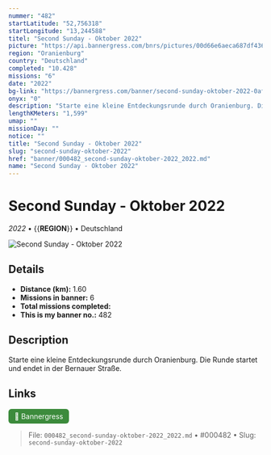 ```yaml
---
nummer: "482"
startLatitude: "52,756318"
startLongitude: "13,244588"
titel: "Second Sunday - Oktober 2022"
picture: "https://api.bannergress.com/bnrs/pictures/00d66e6aeca687df4367e67fceabf1ed"
region: "Oranienburg"
country: "Deutschland"
completed: "10.428"
missions: "6"
date: "2022"
bg-link: "https://bannergress.com/banner/second-sunday-oktober-2022-0afa"
onyx: "0"
description: "Starte eine kleine Entdeckungsrunde durch Oranienburg. Die Runde startet und endet in der Bernauer Straße."
lengthKMeters: "1,599"
umap: ""
missionDay: ""
notice: ""
title: "Second Sunday - Oktober 2022"
slug: "second-sunday-oktober-2022"
href: "banner/000482_second-sunday-oktober-2022_2022.md"
name: "Second Sunday - Oktober 2022"
---
```

# Second Sunday - Oktober 2022

*2022* • {{__REGION__}} • Deutschland

![Second Sunday - Oktober 2022](https://api.bannergress.com/bnrs/pictures/00d66e6aeca687df4367e67fceabf1ed)



## Details
- **Distance (km):** 1.60
- **Missions in banner:** 6
- **Total missions completed:** 
- **This is my banner no.:** 482



## Description
Starte eine kleine Entdeckungsrunde durch Oranienburg. Die Runde startet und endet in der Bernauer Straße.



## Links
<a href="https://bannergress.com/banner/second-sunday-oktober-2022-0afa" target="_blank" style="display:inline-block;margin-right:8px;padding:6px 12px;background:#3c8b3c;color:#fff;text-decoration:none;border-radius:6px;">🔗 Bannergress</a>



> File: `000482_second-sunday-oktober-2022_2022.md` • #000482 • Slug: `second-sunday-oktober-2022`
